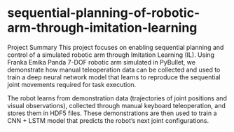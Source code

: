 # sequential-planning-of-robotic-arm-through-imitation-learning
Project Summary
This project focuses on enabling sequential planning and control of a simulated robotic arm through Imitation Learning (IL). Using Franka Emika Panda 7-DOF robotic arm simulated in PyBullet, we demonstrate how manual teleoperation data can be collected and used to train a deep neural network model that learns to reproduce the sequential joint movements required for task execution.

The robot learns from demonstration data (trajectories of joint positions and visual observations), collected through manual keyboard teleoperation, and stores them in HDF5 files. These demonstrations are then used to train a CNN + LSTM model that predicts the robot’s next joint configurations.

